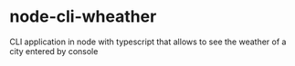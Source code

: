 # node-cli-wheather
CLI application in node with typescript that allows to see the weather of a city entered by console
